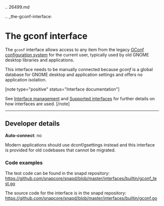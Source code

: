 .. 26499.md

.. _the-gconf-interface:

# The gconf interface

The `gconf`  interface  allows access to any item from the legacy [GConf configuration system](https://gitlab.gnome.org/Archive/gconf) for the current user, typically used by old GNOME desktop libraries and applications.

This interface needs to be manually connected because _gconf_ is a global database for GNOME desktop and application settings and offers no application isolation.

[note type="positive" status="Interface documentation"]

See [Interface management](interface-management.md) and [Supported interfaces](supported-interfaces.md) for further details on how interfaces are used.
[/note]

---

<h2 id='the-gconf-interface-heading--dev-details'>Developer details </h2>

**Auto-connect**: no

Modern applications should use dconf/gsettings instead and this interface is provided for old codebases that cannot be migrated.

### Code examples

The test code can be found in the snapd repository: https://github.com/snapcore/snapd/blob/master/interfaces/builtin/gconf_test.go

The source code for the interface is in the snapd repository: https://github.com/snapcore/snapd/blob/master/interfaces/builtin/gconf.go